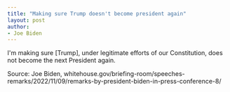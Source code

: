 ```yaml
---
title: "Making sure Trump doesn't become president again"
layout: post
author:
- Joe Biden
---
```


I'm making sure \[Trump\], under legitimate efforts of our Constitution, does not become the next President again.

Source: Joe Biden, whitehouse.gov/briefing-room/speeches-remarks/2022/11/09/remarks-by-president-biden-in-press-conference-8/
